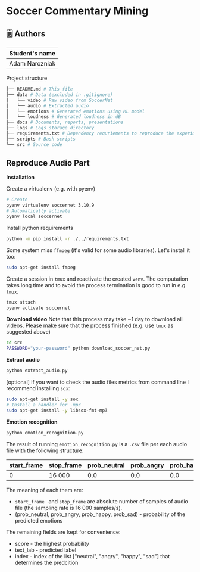 # Soccer Commentary Mining

## 🗒️ Authors
| Student's name |
|----------------|
| Adam Narozniak |

Project structure
```bash
├── README.md # This file
├── data # Data (excluded in .gitignore)
│   └── video # Raw video from SoccerNet
│   └── audio # Extracted audio
│   └── emotions # Generated emotions using ML model 
│   └── loudness # Generated loudness in dB
├── docs # Documents, reports, presentations
├── logs # Logs storage directory
├── requirements.txt # Dependency requriements to reproduce the experiment
├── scripts # Bash scripts
└── src # Source code
```

## Reproduce Audio Part
**Installation**

Create a virtualenv (e.g. with pyenv)
```bash
# Create
pyenv virtualenv soccernet 3.10.9
# Automatically activate
pyenv local soccernet
```
Install python requirements
```bash
python -m pip install -r ./../requirements.txt
```
Some system miss `ffmpeg` (it's valid for some audio libraries). Let's install it too:
```bash
sudo apt-get install fmpeg
```
Create a session in `tmux` and reactivate the created `venv`. The computation takes long time and to avoid the process 
termination is good to run in e.g. `tmux`.
```bash
tmux attach
pyenv activate soccernet
```

**Download video**
Note that this process may take ~1 day to download all videos. Please make sure that the process finished (e.g. use 
`tmux` as suggested above)
```bash
cd src
PASSWORD="your-password" python download_soccer_net.py  
```
**Extract audio**
```bash
python extract_audio.py
```

[optional] If you want to check the audio files metrics from command line I recommend installing `sox`:
```bash
sudo apt-get install -y sox
# Install a handler for .mp3
sudo apt-get install -y libsox-fmt-mp3
```

**Emotion recognition**
```bash
python emotion_recognition.py
```

The result of running `emotion_recognition.py` is a `.csv` file per each audio file with the following structure:


 | start_frame | stop_frame | prob_neutral | prob_angry | prob_happy | prob_sad | score | text_lab | index |
|-------------|------------|--------------|------------|------------|----------|-------|----------|-------|
| 0           | 16 000     | 0.0          | 0.0        | 0.0        | 0        | 0     | 0        | 0     |

The meaning of each them are:
* `start_frame ` and `stop_frame` are absolute number of samples of audio file (the sampling rate is 16 000 samples/s).
* (prob_neutral, prob_angry, prob_happy, prob_sad) - probability of the predicted emotions

The remaining fields are kept for convenience:
* score - the highest probability 
* text_lab - predicted label
* index - index of the list ["neutral", "angry", "happy", "sad"] that determines the predcition